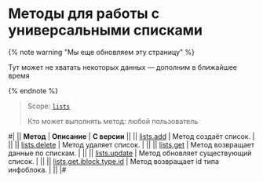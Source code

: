 # Методы для работы с универсальными списками

{% note warning "Мы еще обновляем эту страницу" %}

Тут может не хватать некоторых данных — дополним в ближайшее время

{% endnote %}

> Scope: [`lists`](../../scopes/permissions.md)
>
> Кто может выполнять метод: любой пользователь

#|
|| **Метод** | **Описание** | **С версии** ||
|| [lists.add](./lists-add.md) | Метод создаёт список. | ||
|| [lists.delete](./lists-delete.md) | Метод удаляет список. | ||
|| [lists.get](./lists-get.md) | Метод возвращает данные по спискам. | ||
|| [lists.update](./lists-update.md) | Метод обновляет существующий список. | ||
|| [lists.get.iblock.type.id](./lists-get-iblock-type-id.md) | Метод возвращает id типа инфоблока. | ||
|#